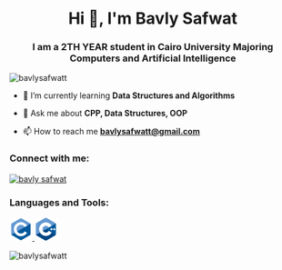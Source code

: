 <h1 align="center">Hi 👋, I'm Bavly Safwat</h1>
<h3 align="center">I am a 2TH YEAR student in Cairo University Majoring Computers and Artificial Intelligence</h3>

<p align="left"> <img src="https://komarev.com/ghpvc/?username=bavlysafwatt&label=Profile%20views&color=0e75b6&style=flat" alt="bavlysafwatt" /> </p>

- 🌱 I’m currently learning **Data Structures and Algorithms**

- 💬 Ask me about **CPP, Data Structures, OOP**

- 📫 How to reach me **bavlysafwatt@gmail.com**

<h3 align="left">Connect with me:</h3>
<p align="left">
<a href="https://linkedin.com/in/bavly safwat" target="blank"><img align="center" src="https://raw.githubusercontent.com/rahuldkjain/github-profile-readme-generator/master/src/images/icons/Social/linked-in-alt.svg" alt="bavly safwat" height="30" width="40" /></a>
</p>

<h3 align="left">Languages and Tools:</h3>
<p align="left"> <a href="https://www.cprogramming.com/" target="_blank" rel="noreferrer"> <img src="https://raw.githubusercontent.com/devicons/devicon/master/icons/c/c-original.svg" alt="c" width="40" height="40"/> </a> <a href="https://www.w3schools.com/cpp/" target="_blank" rel="noreferrer"> <img src="https://raw.githubusercontent.com/devicons/devicon/master/icons/cplusplus/cplusplus-original.svg" alt="cplusplus" width="40" height="40"/> </a> </p>

<p><img align="center" src="https://github-readme-streak-stats.herokuapp.com/?user=bavlysafwatt&" alt="bavlysafwatt" /></p>

